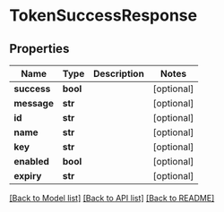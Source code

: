# TokenSuccessResponse


## Properties
Name | Type | Description | Notes
------------ | ------------- | ------------- | -------------
**success** | **bool** |  | [optional] 
**message** | **str** |  | [optional] 
**id** | **str** |  | [optional] 
**name** | **str** |  | [optional] 
**key** | **str** |  | [optional] 
**enabled** | **bool** |  | [optional] 
**expiry** | **str** |  | [optional] 

[[Back to Model list]](../README.md#documentation-for-models) [[Back to API list]](../README.md#documentation-for-api-endpoints) [[Back to README]](../README.md)


